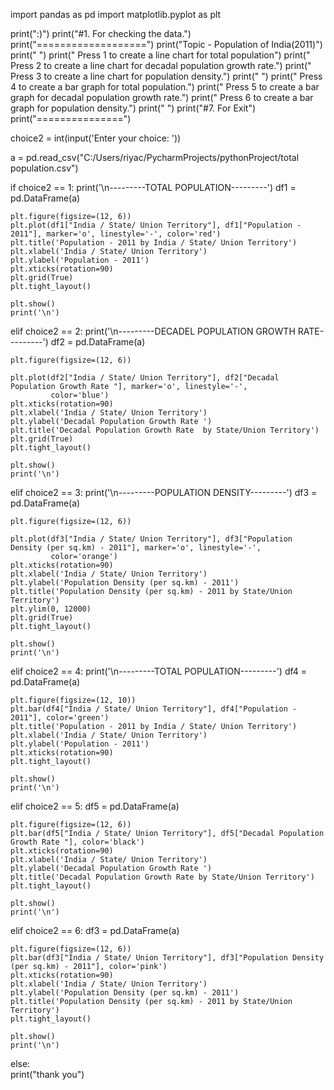 import pandas as pd
import matplotlib.pyplot as plt

print(":)")
print("#1. For checking the data.")
print("===================")
print("Topic - Population of India(2011)")
print(" ")
print("    Press 1 to create a line chart for total population")
print("    Press 2 to create a line chart for decadal population growth rate.")
print("    Press 3 to create a line chart for population density.")
print(" ")
print("    Press 4 to create a bar graph for total population.")
print("    Press 5 to create a bar graph for decadal population growth rate.")
print("    Press 6 to create a bar graph for population density.")
print(" ")
print("#7. For Exit")
print("===============")

choice2 = int(input('Enter your choice: '))

a = pd.read_csv("C:/Users/riyac/PycharmProjects/pythonProject/total population.csv")

if choice2 == 1:
    print('\n---------TOTAL POPULATION---------')
    df1 = pd.DataFrame(a)
    
    plt.figure(figsize=(12, 6))
    plt.plot(df1["India / State/ Union Territory"], df1["Population - 2011"], marker='o', linestyle='-', color='red')
    plt.title('Population - 2011 by India / State/ Union Territory')
    plt.xlabel('India / State/ Union Territory')
    plt.ylabel('Population - 2011')
    plt.xticks(rotation=90)
    plt.grid(True)
    plt.tight_layout()
    
    plt.show()
    print('\n')

elif choice2 == 2:
    print('\n---------DECADEL POPULATION GROWTH RATE---------')
    df2 = pd.DataFrame(a)
    
    plt.figure(figsize=(12, 6))
    
    plt.plot(df2["India / State/ Union Territory"], df2["Decadal Population Growth Rate "], marker='o', linestyle='-', 
             color='blue')
    plt.xticks(rotation=90)
    plt.xlabel('India / State/ Union Territory')
    plt.ylabel('Decadal Population Growth Rate ')
    plt.title('Decadal Population Growth Rate  by State/Union Territory')
    plt.grid(True)
    plt.tight_layout()
    
    plt.show()
    print('\n')

elif choice2 == 3:
    print('\n---------POPULATION DENSITY---------')
    df3 = pd.DataFrame(a)
    
    plt.figure(figsize=(12, 6))
    
    plt.plot(df3["India / State/ Union Territory"], df3["Population Density (per sq.km) - 2011"], marker='o', linestyle='-',
             color='orange')
    plt.xticks(rotation=90)
    plt.xlabel('India / State/ Union Territory')
    plt.ylabel('Population Density (per sq.km) - 2011')
    plt.title('Population Density (per sq.km) - 2011 by State/Union Territory')
    plt.ylim(0, 12000)
    plt.grid(True)
    plt.tight_layout()
    
    plt.show()
    print('\n')

elif choice2 == 4:
    print('\n---------TOTAL POPULATION---------')
    df4 = pd.DataFrame(a)
    
    plt.figure(figsize=(12, 10))
    plt.bar(df4["India / State/ Union Territory"], df4["Population - 2011"], color='green')
    plt.title('Population - 2011 by India / State/ Union Territory')
    plt.xlabel('India / State/ Union Territory')
    plt.ylabel('Population - 2011')
    plt.xticks(rotation=90)
    plt.tight_layout()
    
    plt.show()
    print('\n')
    
    
    
elif choice2 == 5:
    df5 = pd.DataFrame(a)

    plt.figure(figsize=(12, 6))
    plt.bar(df5["India / State/ Union Territory"], df5["Decadal Population Growth Rate "], color='black')
    plt.xticks(rotation=90)
    plt.xlabel('India / State/ Union Territory')
    plt.ylabel('Decadal Population Growth Rate ')
    plt.title('Decadal Population Growth Rate by State/Union Territory')
    plt.tight_layout()

    plt.show()
    print('\n')
    
elif choice2 == 6:
    df3 = pd.DataFrame(a)

    plt.figure(figsize=(12, 6))
    plt.bar(df3["India / State/ Union Territory"], df3["Population Density (per sq.km) - 2011"], color='pink')
    plt.xticks(rotation=90)
    plt.xlabel('India / State/ Union Territory')
    plt.ylabel('Population Density (per sq.km) - 2011')
    plt.title('Population Density (per sq.km) - 2011 by State/Union Territory')
    plt.tight_layout()

    plt.show()
    print('\n')

else:       
    print("thank you")

    
    
    
    
    

    

